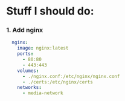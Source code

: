 # Stuff I should do:

### 1. Add nginx

```yaml
  nginx:
    image: nginx:latest
    ports:
      - 80:80
      - 443:443
    volumes:
      - ./nginx.conf:/etc/nginx/nginx.conf
      - ./certs:/etc/nginx/certs
    networks:
      - media-network
```
